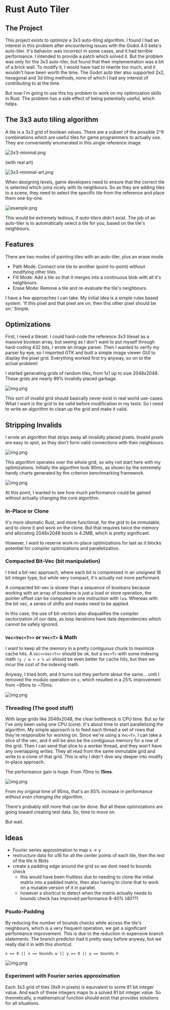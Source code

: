 # Rust Auto Tiler

## The Project

This project exists to optimize a 3x3 auto-tiling algorithm. I found I had an interest in this problem after
encountering issues with the Godot 4.0 beta's auto-tiler. It's behavior was incorrect in some cases, and it had terrible
performance. I intended to provide a patch which solved it. But the problem was only for the 3x3 auto-tiler, but found
that their implementation was a bit of a brick wall. To modify it, I would have had to rewrite too much, and it wouldn't
have been worth the time. The Godot auto tiler also supported 2x2, hexagonal and 3d tiling methods, none of which I had
any interest of contributing to at the time.

But now I'm going to use this toy problem to work on my optimization skills in Rust. The problem has a side effect of
being potentially useful, which helps.

## The 3x3 auto tiling algorithm

A tile is a 3x3 grid of boolean values. There are a subset of the possible 2^9 combinations which are useful tiles for
game programmers to actually use. They are conveniently enumerated in this single reference image.

![3x3-minimal.png](img/3x3-minimal.png)

(with real art)

![3x3-minimal-art.png](img/3x3-minimal-art.png)

When designing levels, game developers need to ensure that the correct tile is selected which joins nicely with its
neighbours. So as they are adding tiles to a scene, they need to select the specific tile from the reference and place
them one-by-one.

![example.png](img/example.png)

This would be extremely tedious, if *auto-tilers* didn't exist. The job of an auto-tiler is to automatically select a
tile for you, based on the tile's neighbours.

## Features

There are two modes of painting tiles with an auto-tiler, plus an erase mode.

- Path Mode: Connect one tile to another (point-to-point) without modifying other tiles.
- Fill Mode: Add a tile so that it merges into a continuous blob with all it's neighbours.
- Erase Mode: Remove a tile and re-evaluate the tile's neighbours.

I have a few approaches I can take. My initial idea is a simple rules based system. 'If this pixel and that pixel are
on, then this other pixel should be on.' Simple.

## Optimizations

First, I need a tileset. I could hard-code the reference 3x3 tileset as a massive boolean array, but seeing as I don't
want to put myself through hard-coding 432 bits, I wrote an image parser. Then I wanted to verify my parser by eye, so
I imported GTK and built a simple image viewer GUI to display the pixel grid. Everything worked first try anyway, so on
to the actual problem!

I started generating grids of random tiles, from 1x1 up to size 2048x2048. These grids are nearly 99% invalidly placed
garbage.

![img.png](img/garbage.png)

This sort of invalid grid should basically never exist in real world use-cases. What I want is the grid to be valid
before modification in my tests. So I need to write an algorithm to clean up the grid and make it valid.

## Stripping Invalids

I wrote an algorithm that strips away all invalidly placed pixels. Invalid pixels are easy to spot, as they don't
form valid connections with their neighbours.

![img.png](img/stripping-invalids.png)

This algorithm operates over the whole grid, so why not start here with my optimizations. Initially the algorithm took
90ms, as shown by the extremely handy charts generated by the criterion benchmarking framework.

![img.png](img/bench-1.png)

At this point, I wanted to see how much performance could be gained without actually changing the core algorithm.

### In-Place or Clone

It's more idiomatic Rust, and more functional, for the grid to be immutable, and to clone it and work on the clone.
But that requires twice the memory and allocating 2048x2048 bools is 4.2MB, which is pretty significant.

However, I want to reserve work-in-place optimizations for last as it blocks potential for compiler optimizations and
parallelization.

### Compacted Bit-Vec (bit manipulation)

I tried a bit-vec approach, where each bit is compressed in an unsigned 16 bit integer type, but while very compact,
it's
actually not more performant.

A compacted bit-vec is slower than a sequence of booleans because working with an array of booleans is just a load or
store operation, the pointer offset can be computed in one instruction with `lea`. Whereas with the bit vec, a series of
shifts and masks need to be applied.

In this case, the use of bit-vectors also disqualifies the compiler vectorization of our data, as loop iterations have
data dependencies which cannot be safely ignored.

### `Vec<Vec<T>>` or `Vec<T>` & Math

I want to keep all the memory in a pretty contiguous chunk to maximize cache hits. A `Vec<<Vec<T>>` should be ok, but a
`Vec<T>` with some indexing math `(y / w + x % w)` should be even better for cache hits, but then we incur the cost of
the indexing math.

Anyway, I tried both, and it turns out they perform about the same... until I removed the modulo operation on `x`, which
resulted in a 25% improvement from ~95ms to ~70ms.

![img.png](img/modulo-begone.png)

### Threading (The good stuff)

With large grids like 2048x2048, the clear bottleneck is CPU time. But so far I've only been using one CPU (core). It's
about time to start parallelizing the algorithm. My simple approach is to feed each thread a set of rows that they're
responsible for working on. Since we're using a `Vec<T>`, I can take a slice of the vec, and it will be also be the
contiguous memory for a row of the grid. Then I can send that slice to a worker thread, and they won't have any
overlapping writes. They all read from the same immutable grid and write to a clone of that grid. *This* is why I didn't
dive any deeper into modify in-place approach.

The performance gain is huge. From 70ms to **15ms**.

![img.png](img/threading.png)

From my original time of 95ms, that's an 85% increase in
performance *without even changing the algorithm*.

There's probably still more that can be done. But all these optimizations are going toward creating test data. So, time
to move on.

But wait.

## Ideas

- Fourier series approximation to map x -> y
- restructure data for u16 for all the center points of each tile, then the rest of the tile is 8bits
- create a padding edge around the grid so we dont need to bounds check
    - this would have been fruitless due to needing to clone the initial matrix into a padded matrix, then also having
      to clone that to work on a mutable version of it in parallel.
    - however a shortcut to detect when the matrix actually needs to bounds check has improved performance 8-40% (40??)

### Psudo-Padding

By reducing the number of bounds checks while access the tile's neighbours, which is a very frequent operation, we get a
significant performance improvement. This is due to the reduction in expensive branch statements. The branch predictor
had it pretty easy before anyway, but we really dial it in with this shortcut.

`x == 0 || x == bounds.w || y == 0 || y == bounds.h`

![img.png](img/psudo-padding-40.png)

### Experiment with Fourier series approximation

Each 3x3 grid of tiles (9x9 in pixels) is equivalent to some 81 bit integer value. And each of these integers maps to a
solved 81 bit integer value. So theoretically, a mathematical function should exist that provides solutions for all
situations. 